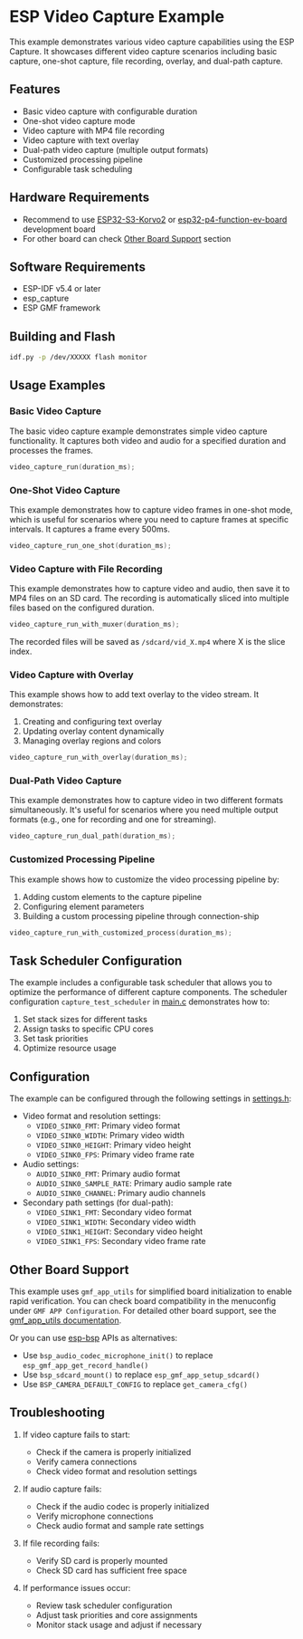 # ESP Video Capture Example

This example demonstrates various video capture capabilities using the ESP Capture. It showcases different video capture scenarios including basic capture, one-shot capture, file recording, overlay, and dual-path capture.

## Features

- Basic video capture with configurable duration
- One-shot video capture mode
- Video capture with MP4 file recording
- Video capture with text overlay
- Dual-path video capture (multiple output formats)
- Customized processing pipeline
- Configurable task scheduling

## Hardware Requirements

- Recommend to use [ESP32-S3-Korvo2](https://docs.espressif.com/projects/esp-adf/en/latest/design-guide/dev-boards/user-guide-esp32-s3-korvo-2.html) or [esp32-p4-function-ev-board](https://docs.espressif.com/projects/esp-dev-kits/en/latest/esp32p4/esp32-p4-function-ev-board/user_guide.html) development board
- For other board can check [Other Board Support](#other-board-support) section

## Software Requirements

- ESP-IDF v5.4 or later
- esp_capture
- ESP GMF framework

## Building and Flash

```bash
idf.py -p /dev/XXXXX flash monitor
```

## Usage Examples

### Basic Video Capture

The basic video capture example demonstrates simple video capture functionality. It captures both video and audio for a specified duration and processes the frames.

```c
video_capture_run(duration_ms);
```

### One-Shot Video Capture

This example demonstrates how to capture video frames in one-shot mode, which is useful for scenarios where you need to capture frames at specific intervals. It captures a frame every 500ms.

```c
video_capture_run_one_shot(duration_ms);
```

### Video Capture with File Recording

This example demonstrates how to capture video and audio, then save it to MP4 files on an SD card. The recording is automatically sliced into multiple files based on the configured duration.

```c
video_capture_run_with_muxer(duration_ms);
```

The recorded files will be saved as `/sdcard/vid_X.mp4` where X is the slice index.

### Video Capture with Overlay

This example shows how to add text overlay to the video stream. It demonstrates:
1. Creating and configuring text overlay
2. Updating overlay content dynamically
3. Managing overlay regions and colors

```c
video_capture_run_with_overlay(duration_ms);
```

### Dual-Path Video Capture

This example demonstrates how to capture video in two different formats simultaneously. It's useful for scenarios where you need multiple output formats (e.g., one for recording and one for streaming).

```c
video_capture_run_dual_path(duration_ms);
```

### Customized Processing Pipeline

This example shows how to customize the video processing pipeline by:
1. Adding custom elements to the capture pipeline
2. Configuring element parameters
3. Building a custom processing pipeline through connection-ship

```c
video_capture_run_with_customized_process(duration_ms);
```

## Task Scheduler Configuration

The example includes a configurable task scheduler that allows you to optimize the performance of different capture components. The scheduler configuration `capture_test_scheduler` in [main.c](main/main.c) demonstrates how to:

1. Set stack sizes for different tasks
2. Assign tasks to specific CPU cores
3. Set task priorities
4. Optimize resource usage


## Configuration

The example can be configured through the following settings in [settings.h](main/settings.h):

- Video format and resolution settings:
  - `VIDEO_SINK0_FMT`: Primary video format
  - `VIDEO_SINK0_WIDTH`: Primary video width
  - `VIDEO_SINK0_HEIGHT`: Primary video height
  - `VIDEO_SINK0_FPS`: Primary video frame rate
- Audio settings:
  - `AUDIO_SINK0_FMT`: Primary audio format
  - `AUDIO_SINK0_SAMPLE_RATE`: Primary audio sample rate
  - `AUDIO_SINK0_CHANNEL`: Primary audio channels
- Secondary path settings (for dual-path):
  - `VIDEO_SINK1_FMT`: Secondary video format
  - `VIDEO_SINK1_WIDTH`: Secondary video width
  - `VIDEO_SINK1_HEIGHT`: Secondary video height
  - `VIDEO_SINK1_FPS`: Secondary video frame rate

## Other Board Support

This example uses `gmf_app_utils` for simplified board initialization to enable rapid verification. You can check board compatibility in the menuconfig under `GMF APP Configuration`. For detailed other board support, see the [gmf_app_utils documentation](https://github.com/espressif/esp-gmf/blob/main/packages/gmf_app_utils/README.md).

Or you can use [esp-bsp](https://github.com/espressif/esp-bsp/tree/master) APIs as alternatives:
 - Use `bsp_audio_codec_microphone_init()` to replace `esp_gmf_app_get_record_handle()`
 - Use `bsp_sdcard_mount()` to replace `esp_gmf_app_setup_sdcard()`
 - Use `BSP_CAMERA_DEFAULT_CONFIG` to replace `get_camera_cfg()`


## Troubleshooting

1. If video capture fails to start:
   - Check if the camera is properly initialized
   - Verify camera connections
   - Check video format and resolution settings

2. If audio capture fails:
   - Check if the audio codec is properly initialized
   - Verify microphone connections
   - Check audio format and sample rate settings

3. If file recording fails:
   - Verify SD card is properly mounted
   - Check SD card has sufficient free space

4. If performance issues occur:
   - Review task scheduler configuration
   - Adjust task priorities and core assignments
   - Monitor stack usage and adjust if necessary
